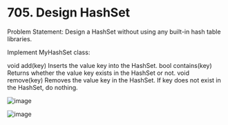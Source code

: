 # 705. Design HashSet

Problem Statement: Design a HashSet without using any built-in hash table libraries.

Implement MyHashSet class:

void add(key) Inserts the value key into the HashSet.
bool contains(key) Returns whether the value key exists in the HashSet or not.
void remove(key) Removes the value key in the HashSet. If key does not exist in the HashSet, do nothing.

![image](https://github.com/aryanv175/leetcode-daily/assets/91381804/2343bf71-207f-434e-bfc2-2d3a9da0a2e4)

![image](https://github.com/aryanv175/leetcode-daily/assets/91381804/1003d5ea-f308-470d-9b30-0ae1fce0f86f)
